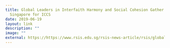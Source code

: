 ```yaml
---
title: Global Leaders in Interfaith Harmony and Social Cohesion Gather in
  Singapore for ICCS
date: 2019-06-19
layout: link
description: ""
image: ""
external: https://https://www.rsis.edu.sg/rsis-news-article/rsis/global-leaders-in-interfaith-harmony-and-social-cohesion-gather-in-singapore-for-international-conference-on-cohesive-societies/?doing_wp_cron=1654757920.3341479301452636718750#.XRGTFugzbIV
---
```

